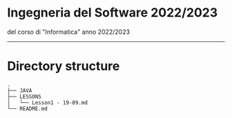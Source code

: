 # **Ingegneria del Software** 2022/2023

del corso di "Informatica" anno 2022/2023

---

# Directory structure
```
.
├── JAVA
├── LESSONS
│   └── Lesson1 - 19-09.md
└── README.md
```
